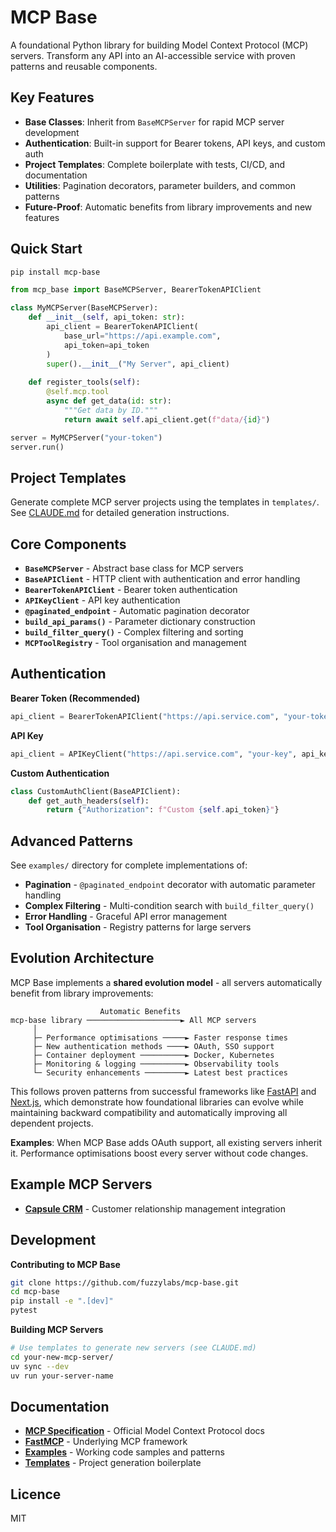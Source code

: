 # MCP Base

A foundational Python library for building Model Context Protocol (MCP) servers. Transform any API into an AI-accessible service with proven patterns and reusable components.

## Key Features

- **Base Classes**: Inherit from `BaseMCPServer` for rapid MCP server development
- **Authentication**: Built-in support for Bearer tokens, API keys, and custom auth
- **Project Templates**: Complete boilerplate with tests, CI/CD, and documentation
- **Utilities**: Pagination decorators, parameter builders, and common patterns
- **Future-Proof**: Automatic benefits from library improvements and new features

## Quick Start

```bash
pip install mcp-base
```

```python
from mcp_base import BaseMCPServer, BearerTokenAPIClient

class MyMCPServer(BaseMCPServer):
    def __init__(self, api_token: str):
        api_client = BearerTokenAPIClient(
            base_url="https://api.example.com",
            api_token=api_token
        )
        super().__init__("My Server", api_client)
    
    def register_tools(self):
        @self.mcp.tool
        async def get_data(id: str):
            """Get data by ID."""
            return await self.api_client.get(f"data/{id}")

server = MyMCPServer("your-token")
server.run()
```

## Project Templates

Generate complete MCP server projects using the templates in `templates/`. See [CLAUDE.md](./CLAUDE.md) for detailed generation instructions.

## Core Components

- **`BaseMCPServer`** - Abstract base class for MCP servers
- **`BaseAPIClient`** - HTTP client with authentication and error handling
- **`BearerTokenAPIClient`** - Bearer token authentication
- **`APIKeyClient`** - API key authentication
- **`@paginated_endpoint`** - Automatic pagination decorator
- **`build_api_params()`** - Parameter dictionary construction
- **`build_filter_query()`** - Complex filtering and sorting
- **`MCPToolRegistry`** - Tool organisation and management

## Authentication

**Bearer Token (Recommended)**
```python
api_client = BearerTokenAPIClient("https://api.service.com", "your-token")
```

**API Key**
```python
api_client = APIKeyClient("https://api.service.com", "your-key", api_key_header="X-API-Key")
```

**Custom Authentication**
```python
class CustomAuthClient(BaseAPIClient):
    def get_auth_headers(self):
        return {"Authorization": f"Custom {self.api_token}"}
```

## Advanced Patterns

See `examples/` directory for complete implementations of:
- **Pagination** - `@paginated_endpoint` decorator with automatic parameter handling
- **Complex Filtering** - Multi-condition search with `build_filter_query()`
- **Error Handling** - Graceful API error management
- **Tool Organisation** - Registry patterns for large servers

## Evolution Architecture

MCP Base implements a **shared evolution model** - all servers automatically benefit from library improvements:

```
                    Automatic Benefits
mcp-base library ─────────────────────► All MCP servers
     │
     ├─ Performance optimisations ─────► Faster response times
     ├─ New authentication methods ────► OAuth, SSO support  
     ├─ Container deployment ──────────► Docker, Kubernetes
     ├─ Monitoring & logging ──────────► Observability tools
     └─ Security enhancements ─────────► Latest best practices
```

This follows proven patterns from successful frameworks like [FastAPI](https://fastapi.tiangolo.com/) and [Next.js](https://nextjs.org/), which demonstrate how foundational libraries can evolve while maintaining backward compatibility and automatically improving all dependent projects.

**Examples**: When MCP Base adds OAuth support, all existing servers inherit it. Performance optimisations boost every server without code changes.

## Example MCP Servers

- **[Capsule CRM](https://github.com/fuzzylabs/capsule-mcp)** - Customer relationship management integration

## Development

**Contributing to MCP Base**
```bash
git clone https://github.com/fuzzylabs/mcp-base.git
cd mcp-base
pip install -e ".[dev]"
pytest
```

**Building MCP Servers**
```bash
# Use templates to generate new servers (see CLAUDE.md)
cd your-new-mcp-server/
uv sync --dev
uv run your-server-name
```

## Documentation

- **[MCP Specification](https://spec.modelcontextprotocol.io/)** - Official Model Context Protocol docs
- **[FastMCP](https://github.com/jlowin/fastmcp)** - Underlying MCP framework
- **[Examples](./examples/)** - Working code samples and patterns
- **[Templates](./templates/)** - Project generation boilerplate

## Licence

MIT